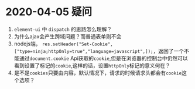 # 2020-04-05 疑问

1. `element-ui` 中 `dispatch` 的思路怎么理解？
2. 为什么ajax会产生跨域问题？而普通表单则不会
3. nodejs端， `res.setHeader("Set-Cookie", ["type=ninja;httpOnly=true","language=javascript",]);`，返回了一个不能通过`document.cookie` Api获取的`cookie`,但是在浏览器的控制台中仍然可以看到设置了标记的`cookie`,这样的话，设置`httpOnly`标记的意义何在？
4. 是不是`cookies`只要由内容，默认情况下，请求的时候请求头都会有`cookie`这个选项？
